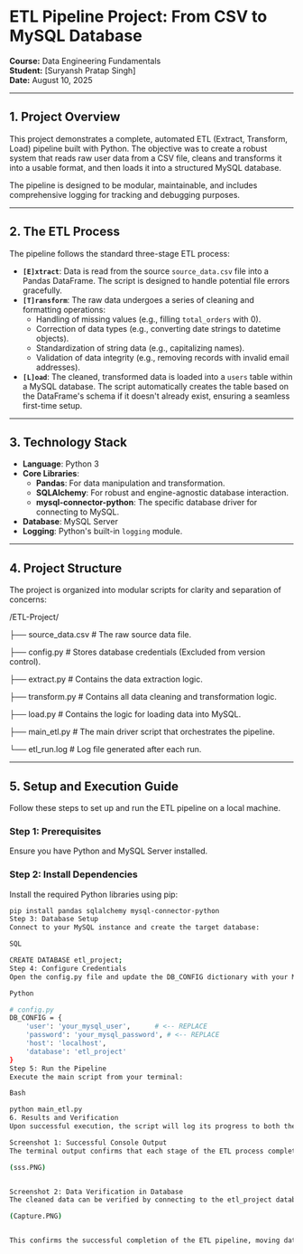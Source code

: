 # ETL Pipeline Project: From CSV to MySQL Database

**Course:** Data Engineering Fundamentals  
**Student:** [Suryansh Pratap Singh]  
**Date:** August 10, 2025

---

## 1. Project Overview

This project demonstrates a complete, automated ETL (Extract, Transform, Load) pipeline built with Python. The objective was to create a robust system that reads raw user data from a CSV file, cleans and transforms it into a usable format, and then loads it into a structured MySQL database.

The pipeline is designed to be modular, maintainable, and includes comprehensive logging for tracking and debugging purposes.

---

## 2. The ETL Process

The pipeline follows the standard three-stage ETL process:

* **`[E]xtract`**: Data is read from the source `source_data.csv` file into a Pandas DataFrame. The script is designed to handle potential file errors gracefully.
* **`[T]ransform`**: The raw data undergoes a series of cleaning and formatting operations:
    * Handling of missing values (e.g., filling `total_orders` with 0).
    * Correction of data types (e.g., converting date strings to datetime objects).
    * Standardization of string data (e.g., capitalizing names).
    * Validation of data integrity (e.g., removing records with invalid email addresses).
* **`[L]oad`**: The cleaned, transformed data is loaded into a `users` table within a MySQL database. The script automatically creates the table based on the DataFrame's schema if it doesn't already exist, ensuring a seamless first-time setup.

---

## 3. Technology Stack

* **Language**: Python 3
* **Core Libraries**:
    * **Pandas**: For data manipulation and transformation.
    * **SQLAlchemy**: For robust and engine-agnostic database interaction.
    * **mysql-connector-python**: The specific database driver for connecting to MySQL.
* **Database**: MySQL Server
* **Logging**: Python's built-in `logging` module.

---

## 4. Project Structure

The project is organized into modular scripts for clarity and separation of concerns:

/ETL-Project/   

├── source_data.csv     # The raw source data file.  

├── config.py           # Stores database credentials (Excluded from version control).   

├── extract.py          # Contains the data extraction logic.   

├── transform.py        # Contains all data cleaning and transformation logic.   

├── load.py             # Contains the logic for loading data into MySQL.    

├── main_etl.py         # The main driver script that orchestrates the pipeline.   
   
└── etl_run.log         # Log file generated after each run.   



---

## 5. Setup and Execution Guide

Follow these steps to set up and run the ETL pipeline on a local machine.

### **Step 1: Prerequisites**

Ensure you have Python and MySQL Server installed.

### **Step 2: Install Dependencies**

Install the required Python libraries using pip:
```bash
pip install pandas sqlalchemy mysql-connector-python
Step 3: Database Setup
Connect to your MySQL instance and create the target database:

SQL

CREATE DATABASE etl_project;
Step 4: Configure Credentials
Open the config.py file and update the DB_CONFIG dictionary with your MySQL username and password.

Python

# config.py
DB_CONFIG = {
    'user': 'your_mysql_user',      # <-- REPLACE
    'password': 'your_mysql_password', # <-- REPLACE
    'host': 'localhost',
    'database': 'etl_project'
}
Step 5: Run the Pipeline
Execute the main script from your terminal:

Bash

python main_etl.py
6. Results and Verification
Upon successful execution, the script will log its progress to both the console and the etl_run.log file.

Screenshot 1: Successful Console Output
The terminal output confirms that each stage of the ETL process completed without errors.

(sss.PNG)


Screenshot 2: Data Verification in Database
The cleaned data can be verified by connecting to the etl_project database and querying the users table. The table contains 9 rows of validated data, reflecting the transformations applied (e.g., no invalid emails, capitalized names).

(Capture.PNG)


This confirms the successful completion of the ETL pipeline, moving data from a raw source file to a clean, structured database table, ready for analysis
